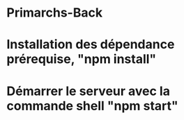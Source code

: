 # Primarchs-Back

# Installation des dépendance prérequise, "npm install"

# Démarrer le serveur avec la commande shell "npm start"